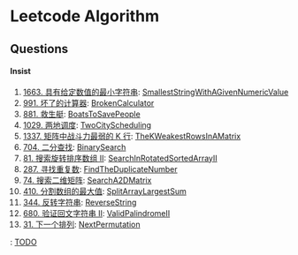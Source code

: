 # Leetcode Algorithm

## Questions

#### Insist

1. [1663. 具有给定数值的最小字符串](https://leetcode-cn.com/problems/smallest-string-with-a-given-numeric-value/): [SmallestStringWithAGivenNumericValue](./src/main/java/com/inbetter/homework/leetcode/SmallestStringWithAGivenNumericValue.java)
2. [991. 坏了的计算器](https://leetcode-cn.com/problems/broken-calculator/): [BrokenCalculator](./src/main/java/com/inbetter/homework/leetcode/BrokenCalculator.java)
3. [881. 救生艇](https://leetcode-cn.com/problems/boats-to-save-people/): [BoatsToSavePeople](./src/main/java/com/inbetter/homework/leetcode/BoatsToSavePeople.java)
4. [1029. 两地调度](https://leetcode-cn.com/problems/two-city-scheduling/): [TwoCityScheduling](./src/main/java/com/inbetter/homework/leetcode/TwoCityScheduling.java)
5. [1337. 矩阵中战斗力最弱的 K 行](https://leetcode-cn.com/problems/the-k-weakest-rows-in-a-matrix/): [TheKWeakestRowsInAMatrix](./src/main/java/com/inbetter/homework/leetcode/TheKWeakestRowsInAMatrix.java)
6. [704. 二分查找](https://leetcode-cn.com/problems/binary-search/): [BinarySearch](./src/main/java/com/inbetter/homework/leetcode/BinarySearch.java)
7. [81. 搜索旋转排序数组 II](https://leetcode-cn.com/problems/search-in-rotated-sorted-array-ii/): [SearchInRotatedSortedArrayII](./src/main/java/com/inbetter/homework/leetcode/SearchInRotatedSortedArrayII.java)
8. [287. 寻找重复数](https://leetcode-cn.com/problems/find-the-duplicate-number/): [FindTheDuplicateNumber](./src/main/java/com/inbetter/homework/leetcode/FindTheDuplicateNumber.java)
9. [74. 搜索二维矩阵](https://leetcode-cn.com/problems/search-a-2d-matrix/): [SearchA2DMatrix](./src/main/java/com/inbetter/homework/leetcode/SearchA2DMatrix.java)
10. [410. 分割数组的最大值](https://leetcode-cn.com/problems/split-array-largest-sum/): [SplitArrayLargestSum](./src/main/java/com/inbetter/homework/leetcode/SplitArrayLargestSum.java)
11. [344. 反转字符串](https://leetcode-cn.com/problems/reverse-string/): [ReverseString](./src/main/java/com/inbetter/homework/leetcode/ReverseString.java)
12. [680. 验证回文字符串 Ⅱ](https://leetcode-cn.com/problems/valid-palindrome-ii/): [ValidPalindromeII](./src/main/java/com/inbetter/homework/leetcode/ValidPalindromeII.java)
13. [31. 下一个排列](https://leetcode-cn.com/problems/next-permutation/): [NextPermutation](./src/main/java/com/inbetter/homework/leetcode/NextPermutation.java)


: [TODO](./src/main/java/com/inbetter/homework/leetcode/TODO.java)